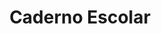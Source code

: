 ---
ref: sol-160-0003
title: Caderno Escolar
author_name: [unknown author]
publisher: [Pêbêcê]
year: unknown date
origin: Portugal
formats: [notebook]
disciplines: [graphic-design, lettering, typography]
tags: [ornaments]
layout: artifact
status: complete
published: true
image_count: 2
date_added: 2023-06-23
batch: /portoJun
---